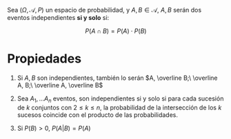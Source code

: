 Sea $(\Omega, \mathscr A, P)$ un espacio de probabilidad, y $A, B \in \mathscr A$, $A, B$ serán dos eventos independientes **si y solo** si:

$$
P(A\cap B) = P(A) \cdot P(B)
$$

# Propiedades

1. Si $A, B$ son independientes, también lo serán $A, \overline B;\ \overline A, B;\ \overline A, \overline B$ 
2. Sea $A_1, \dots A_n$ eventos, son independientes si y solo si para cada sucesión de $k$ conjuntos con $2 \leq k \leq n$, la probabilidad de la intersección de los $k$ sucesos coincide con el producto de las probabilidades.

1. Si $P(B) > 0$, $P(A | B) = P(A)$
